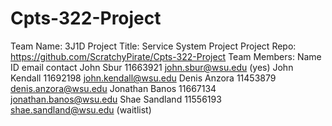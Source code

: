 # Cpts-322-Project

Team Name: 3J1D
Project Title: Service System Project
Project Repo: https://github.com/ScratchyPirate/Cpts-322-Project
Team Members:
Name              ID          email                  contact
John Sbur         11663921    john.sbur@wsu.edu      (yes)
John Kendall      11692198    john.kendall@wsu.edu
Denis Anzora      11453879    denis.anzora@wsu.edu
Jonathan Banos    11667134    jonathan.banos@wsu.edu
Shae Sandland     11556193    shae.sandland@wsu.edu                 (waitlist)
